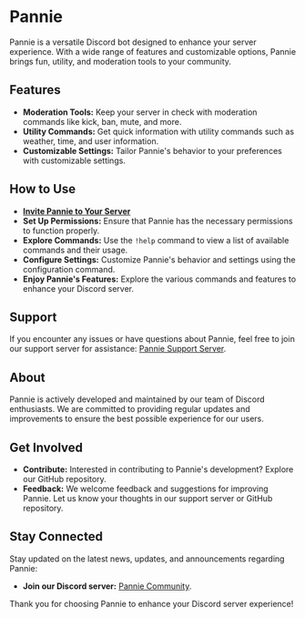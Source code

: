 # Pannie

Pannie is a versatile Discord bot designed to enhance your server experience. With a wide range of features and customizable options, Pannie brings fun, utility, and moderation tools to your community.

## Features
- **Moderation Tools:** Keep your server in check with moderation commands like kick, ban, mute, and more.
- **Utility Commands:** Get quick information with utility commands such as weather, time, and user information.
- **Customizable Settings:** Tailor Pannie's behavior to your preferences with customizable settings.

## How to Use
- **[Invite Pannie to Your Server](https://discord.com/oauth2/authorize?client_id=1215398905970303036&permissions=8&scope=bot)**
- **Set Up Permissions:** Ensure that Pannie has the necessary permissions to function properly.
- **Explore Commands:** Use the `!help` command to view a list of available commands and their usage.
- **Configure Settings:** Customize Pannie's behavior and settings using the configuration command.
- **Enjoy Pannie's Features:** Explore the various commands and features to enhance your Discord server.

## Support
If you encounter any issues or have questions about Pannie, feel free to join our support server for assistance: [Pannie Support Server](https://discord.gg/xp7PqkjzzT).

## About
Pannie is actively developed and maintained by our team of Discord enthusiasts. We are committed to providing regular updates and improvements to ensure the best possible experience for our users.

## Get Involved
- **Contribute:** Interested in contributing to Pannie's development? Explore our GitHub repository.
- **Feedback:** We welcome feedback and suggestions for improving Pannie. Let us know your thoughts in our support server or GitHub repository.

## Stay Connected
Stay updated on the latest news, updates, and announcements regarding Pannie:
- **Join our Discord server:** [Pannie Community](https://discord.gg/xp7PqkjzzT).

Thank you for choosing Pannie to enhance your Discord server experience!
